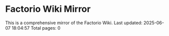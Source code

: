 # Factorio Wiki Mirror

This is a comprehensive mirror of the Factorio Wiki.
Last updated: 2025-06-07 18:04:57
Total pages: 0

